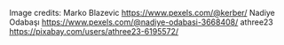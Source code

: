 Image credits: 
Marko Blazevic https://www.pexels.com/@kerber/
Nadiye Odabaşı https://www.pexels.com/@nadiye-odabasi-3668408/
athree23 https://pixabay.com/users/athree23-6195572/